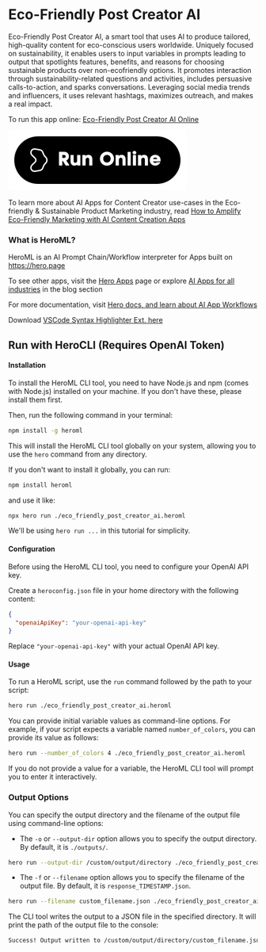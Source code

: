 # Eco-Friendly Post Creator AI

Eco-Friendly Post Creator AI, a smart tool that uses AI to produce tailored, high-quality content for eco-conscious users worldwide. Uniquely focused on sustainability, it enables users to input variables in prompts leading to output that spotlights features, benefits, and reasons for choosing sustainable products over non-ecofriendly options. It promotes interaction through sustainability-related questions and activities, includes persuasive calls-to-action, and sparks conversations. Leveraging social media trends and influencers, it uses relevant hashtags, maximizes outreach, and makes a real impact.

To run this app online: [Eco-Friendly Post Creator AI Online](https://hero.page/app/eco-friendly-post-creator-ai-promoting-sustainability-with-ai-posts/y3fPFnBsygf9UuxmCsRS)

[![Run Eco-Friendly Post Creator AI Online](/assets/run.svg)](https://hero.page/app/eco-friendly-post-creator-ai-promoting-sustainability-with-ai-posts/y3fPFnBsygf9UuxmCsRS)

To learn more about AI Apps for Content Creator use-cases in the Eco-friendly & Sustainable Product Marketing industry, read [How to Amplify Eco-Friendly Marketing with AI Content Creation Apps](https://hero.page/blog/ai/eco-friendly-and-sustainable-product-marketing/how-to-amplify-eco-friendly-marketing-with-ai-content-creation-apps/170847)

### What is HeroML?
HeroML is an AI Prompt Chain/Workflow interpreter for Apps built on https://hero.page 

To see other apps, visit the [Hero Apps](https://hero.page/apps) page or explore [AI Apps for all industries](https://hero.page/blog) in the blog section

For more documentation, visit [Hero docs, and learn about AI App Workflows](https://hero.page/tutorials/introduction-to-heroml)

Download [VSCode Syntax Highlighter Ext. here](https://marketplace.visualstudio.com/items?itemName=hero-page.heroml)

## Run with HeroCLI (Requires OpenAI Token)

#### Installation

To install the HeroML CLI tool, you need to have Node.js and npm (comes with Node.js) installed on your machine. If you don't have these, please install them first. 

Then, run the following command in your terminal:

```bash
npm install -g heroml
```

This will install the HeroML CLI tool globally on your system, allowing you to use the `hero` command from any directory.

If you don't want to install it globally, you can run:

```bash
npm install heroml
```

and use it like:

```bash
npx hero run ./eco_friendly_post_creator_ai.heroml
```

We'll be using `hero run ...` in this tutorial for simplicity.

#### Configuration

Before using the HeroML CLI tool, you need to configure your OpenAI API key. 

Create a `heroconfig.json` file in your home directory with the following content:

```json
{
  "openaiApiKey": "your-openai-api-key"
}
```

Replace `"your-openai-api-key"` with your actual OpenAI API key.

#### Usage

To run a HeroML script, use the `run` command followed by the path to your script:

```bash
hero run ./eco_friendly_post_creator_ai.heroml
```

You can provide initial variable values as command-line options. For example, if your script expects a variable named `number_of_colors`, you can provide its value as follows:

```bash
hero run --number_of_colors 4 ./eco_friendly_post_creator_ai.heroml
```

If you do not provide a value for a variable, the HeroML CLI tool will prompt you to enter it interactively.

### Output Options

You can specify the output directory and the filename of the output file using command-line options:

- The `-o` or `--output-dir` option allows you to specify the output directory. By default, it is `./outputs/`.

```bash
hero run --output-dir /custom/output/directory ./eco_friendly_post_creator_ai.heroml
```

- The `-f` or `--filename` option allows you to specify the filename of the output file. By default, it is `response_TIMESTAMP.json`.

```bash
hero run --filename custom_filename.json ./eco_friendly_post_creator_ai.heroml
```

The CLI tool writes the output to a JSON file in the specified directory. It will print the path of the output file to the console:

```bash
Success! Output written to /custom/output/directory/custom_filename.json
```

